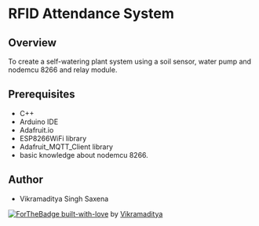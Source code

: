 # RFID Attendance System

## Overview
To create a self-watering plant system using a soil sensor, water pump and nodemcu 8266 and relay module.

## Prerequisites
* C++
* Arduino IDE
* Adafruit.io
* ESP8266WiFi library
* Adafruit_MQTT_Client library
* basic knowledge about nodemcu 8266.

## Author
* Vikramaditya Singh Saxena

[![ForTheBadge built-with-love](http://ForTheBadge.com/images/badges/built-with-love.svg)](https://GitHub.com/Naereen/) by [Vikramaditya](https://www.linkedin.com/in/vikramadityasinghs/)
